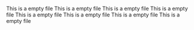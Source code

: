 This is a empty file
This is a empty file
This is a empty file
This is a empty file
This is a empty file
This is a empty file
This is a empty file
This is a empty file
